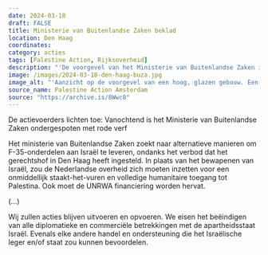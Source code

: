 ```yaml
---
date: 2024-03-18
draft: FALSE
title: Ministerie van Buitenlandse Zaken beklad
location: Den Haag
coordinates: 
category: acties
tags: [Palestine Action, Rijksoverheid]
description: "'De voorgevel van het Ministerie van Buitenlandse Zaken in Den Haag is ondergespoten met rode verf, vanwege diens steun aan het genocidale zionistische leger.'"
image: /images/2024-03-18-den-haag-buza.jpg
image_alt: "'Aanzicht op de voorgevel van een hoog, glazen gebouw. Een groot grijs bord toont het adres van het gebouw: 'Rijkskantoor Rijnstraat 8', met iets aan de rechterkant een deur. Flinke delen van de voorgevel zijn bespoten met heldere rode verf.'"
source_name: Palestine Action Amsterdam
source: "https://archive.is/8Wwc8"
---
```

De actievoerders lichten toe: Vanochtend is het Ministerie van Buitenlandse Zaken ondergespoten met rode verf

Het ministerie van Buitenlandse Zaken zoekt naar alternatieve manieren om F-35-onderdelen aan Israël te leveren, ondanks het verbod dat het gerechtshof in Den Haag heeft ingesteld. In plaats van het bewapenen van Israël, zou de Nederlandse overheid zich moeten inzetten voor een onmiddellijk staakt-het-vuren en volledige humanitaire toegang tot Palestina. Ook moet de UNRWA financiering worden hervat. 

(...)

Wij zullen acties blijven uitvoeren en opvoeren. We eisen het beëindigen van alle diplomatieke en commerciële betrekkingen met de apartheidsstaat Israël. Evenals elke andere handel en ondersteuning die het Israëlische leger en/of staat zou kunnen bevoordelen.
